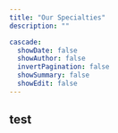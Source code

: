 ```yaml
---
title: "Our Specialties"
description: ""

cascade:
  showDate: false
  showAuthor: false
  invertPagination: false
  showSummary: false
  showEdit: false
---
```

test
----
